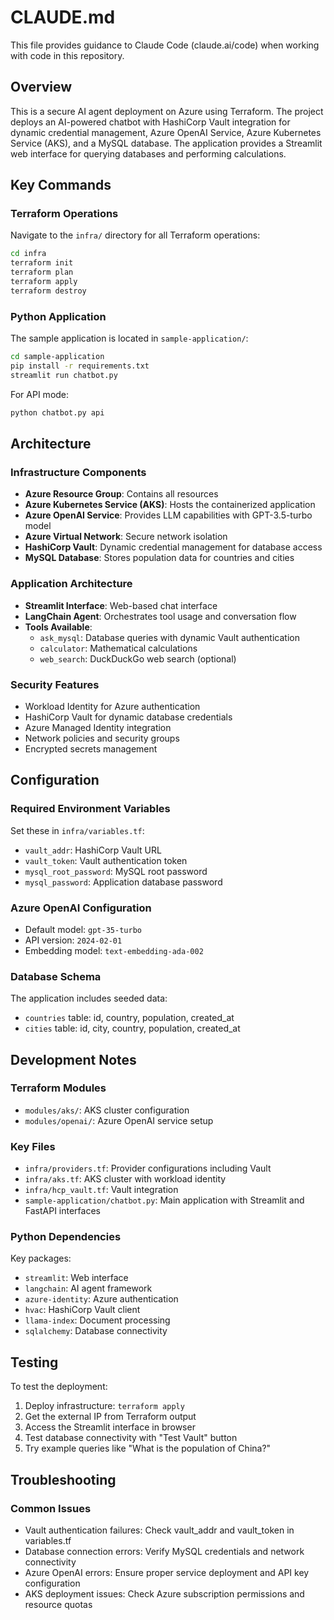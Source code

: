 # CLAUDE.md

This file provides guidance to Claude Code (claude.ai/code) when working with code in this repository.

## Overview

This is a secure AI agent deployment on Azure using Terraform. The project deploys an AI-powered chatbot with HashiCorp Vault integration for dynamic credential management, Azure OpenAI Service, Azure Kubernetes Service (AKS), and a MySQL database. The application provides a Streamlit web interface for querying databases and performing calculations.

## Key Commands

### Terraform Operations
Navigate to the `infra/` directory for all Terraform operations:

```bash
cd infra
terraform init
terraform plan
terraform apply
terraform destroy
```

### Python Application
The sample application is located in `sample-application/`:

```bash
cd sample-application
pip install -r requirements.txt
streamlit run chatbot.py
```

For API mode:
```bash
python chatbot.py api
```

## Architecture

### Infrastructure Components
- **Azure Resource Group**: Contains all resources
- **Azure Kubernetes Service (AKS)**: Hosts the containerized application
- **Azure OpenAI Service**: Provides LLM capabilities with GPT-3.5-turbo model
- **Azure Virtual Network**: Secure network isolation
- **HashiCorp Vault**: Dynamic credential management for database access
- **MySQL Database**: Stores population data for countries and cities

### Application Architecture
- **Streamlit Interface**: Web-based chat interface
- **LangChain Agent**: Orchestrates tool usage and conversation flow
- **Tools Available**:
  - `ask_mysql`: Database queries with dynamic Vault authentication
  - `calculator`: Mathematical calculations
  - `web_search`: DuckDuckGo web search (optional)

### Security Features
- Workload Identity for Azure authentication
- HashiCorp Vault for dynamic database credentials
- Azure Managed Identity integration
- Network policies and security groups
- Encrypted secrets management

## Configuration

### Required Environment Variables
Set these in `infra/variables.tf`:
- `vault_addr`: HashiCorp Vault URL
- `vault_token`: Vault authentication token
- `mysql_root_password`: MySQL root password
- `mysql_password`: Application database password

### Azure OpenAI Configuration
- Default model: `gpt-35-turbo`
- API version: `2024-02-01`
- Embedding model: `text-embedding-ada-002`

### Database Schema
The application includes seeded data:
- `countries` table: id, country, population, created_at
- `cities` table: id, city, country, population, created_at

## Development Notes

### Terraform Modules
- `modules/aks/`: AKS cluster configuration
- `modules/openai/`: Azure OpenAI service setup

### Key Files
- `infra/providers.tf`: Provider configurations including Vault
- `infra/aks.tf`: AKS cluster with workload identity
- `infra/hcp_vault.tf`: Vault integration
- `sample-application/chatbot.py`: Main application with Streamlit and FastAPI interfaces

### Python Dependencies
Key packages:
- `streamlit`: Web interface
- `langchain`: AI agent framework
- `azure-identity`: Azure authentication
- `hvac`: HashiCorp Vault client
- `llama-index`: Document processing
- `sqlalchemy`: Database connectivity

## Testing

To test the deployment:
1. Deploy infrastructure: `terraform apply`
2. Get the external IP from Terraform output
3. Access the Streamlit interface in browser
4. Test database connectivity with "Test Vault" button
5. Try example queries like "What is the population of China?"

## Troubleshooting

### Common Issues
- Vault authentication failures: Check vault_addr and vault_token in variables.tf
- Database connection errors: Verify MySQL credentials and network connectivity
- Azure OpenAI errors: Ensure proper service deployment and API key configuration
- AKS deployment issues: Check Azure subscription permissions and resource quotas
